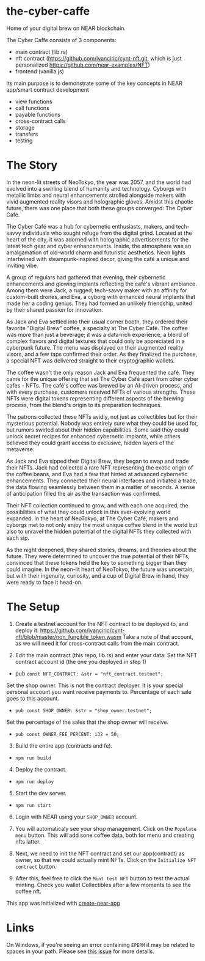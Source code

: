 the-cyber-caffe
===============

Home of your digital brew on NEAR blockchain.

The Cyber Caffe consists of 3 components:
- main contract (lib.rs)
- nft contract (https://github.com/ivanciric/cynt-nft.git, which is just personalized https://github.com/near-examples/NFT)
- frontend (vanilla js)

Its main purpose is to demonstrate some of the key concepts in NEAR app/smart contract development
- view functions
- call functions
- payable functions
- cross-contract calls
- storage
- transfers
- testing


The Story
=========
In the neon-lit streets of NeoTokyo, the year was 2057, and the world had evolved into a swirling blend of humanity and technology. Cyborgs with metallic limbs and neural enhancements strolled alongside makers with vivid augmented reality visors and holographic gloves. Amidst this chaotic future, there was one place that both these groups converged: The Cyber Café.

The Cyber Café was a hub for cybernetic enthusiasts, makers, and tech-savvy individuals who sought refuge from the digital grind. Located at the heart of the city, it was adorned with holographic advertisements for the latest tech gear and cyber enhancements. Inside, the atmosphere was an amalgamation of old-world charm and futuristic aesthetics. Neon lights intertwined with steampunk-inspired decor, giving the café a unique and inviting vibe.

A group of regulars had gathered that evening, their cybernetic enhancements and glowing implants reflecting the cafe's vibrant ambiance. Among them were Jack, a rugged, tech-savvy maker with an affinity for custom-built drones, and Eva, a cyborg with enhanced neural implants that made her a coding genius. They had formed an unlikely friendship, united by their shared passion for innovation.

As Jack and Eva settled into their usual corner booth, they ordered their favorite "Digital Brew" coffee, a specialty at The Cyber Café. The coffee was more than just a beverage; it was a data-rich experience, a blend of complex flavors and digital textures that could only be appreciated in a cyberpunk future. The menu was displayed on their augmented reality visors, and a few taps confirmed their order. As they finalized the purchase, a special NFT was delivered straight to their cryptographic wallets.

The coffee wasn't the only reason Jack and Eva frequented the café. They came for the unique offering that set The Cyber Café apart from other cyber cafes - NFTs. The café's coffee was brewed by an AI-driven process, and with every purchase, customers received NFTs of various strengths. These NFTs were digital tokens representing different aspects of the brewing process, from the blend's origin to its preparation techniques.

The patrons collected these NFTs avidly, not just as collectibles but for their mysterious potential. Nobody was entirely sure what they could be used for, but rumors swirled about their hidden capabilities. Some said they could unlock secret recipes for enhanced cybernetic implants, while others believed they could grant access to exclusive, hidden layers of the metaverse.

As Jack and Eva sipped their Digital Brew, they began to swap and trade their NFTs. Jack had collected a rare NFT representing the exotic origin of the coffee beans, and Eva had a few that hinted at advanced cybernetic enhancements. They connected their neural interfaces and initiated a trade, the data flowing seamlessly between them in a matter of seconds. A sense of anticipation filled the air as the transaction was confirmed.

Their NFT collection continued to grow, and with each one acquired, the possibilities of what they could unlock in this ever-evolving world expanded. In the heart of NeoTokyo, at The Cyber Café, makers and cyborgs met to not only enjoy the most unique coffee blend in the world but also to unravel the hidden potential of the digital NFTs they collected with each sip.

As the night deepened, they shared stories, dreams, and theories about the future. They were determined to uncover the true potential of their NFTs, convinced that these tokens held the key to something bigger than they could imagine. In the neon-lit heart of NeoTokyo, the future was uncertain, but with their ingenuity, curiosity, and a cup of Digital Brew in hand, they were ready to face it head-on.


The Setup
=========
1. Create a testnet account for the NFT contract to be deployed to, and deploy it: https://github.com/ivanciric/cynt-nft/blob/master/non_fungible_token.wasm
Take a note of that account, as we will need it for cross-contract calls from the main contract.

2. Edit the main contract (this repo, lib.rs) and enter your data:
Set the NFT contract account id (the one you deployed in step 1)
- pub `const NFT_CONTRACT: &str = "nft_contract.testnet";`

Set the shop owner. This is not the contract deployer. It is your special personal account you want receive payments to.
Percentage of each sale goes to this account.
- `pub const SHOP_OWNER: &str = "shop_owner.testnet";`

Set the percentage of the sales that the shop owner will receive.
- `pub const OWNER_FEE_PERCENT: i32 = 50;`

3. Build the entire app (contracts and fe).
- `npm run build`

4. Deploy the contract.
- `npm run deploy`

5. Start the dev server.
- `npm run start`

6. Login with NEAR using your `SHOP_OWNER` account.

7. You will automaticaly see your shop management. Click on the `Populate menu` button.
This will add sone coffee data, both for menu and creating nfts latter.

8. Next, we need to init the NFT contract and set our app(contract) as owner, so that we could actually mint NFTs.
Click on the `Initialize NFT contract` button.

9. After this, feel free to click the `Mint test NFT` button to test the actual minting.
Check you wallet Collectibles after a few moments to see the coffee nft.



This app was initialized with [create-near-app] 


Links
===============

On Windows, if you're seeing an error containing `EPERM` it may be related to spaces in your path. Please see [this issue](https://github.com/zkat/npx/issues/209) for more details.


  [create-near-app]: https://github.com/near/create-near-app
  [Node.js]: https://nodejs.org/en/download/package-manager/
  [jest]: https://jestjs.io/
  [NEAR accounts]: https://docs.near.org/concepts/basics/account
  [NEAR Wallet]: https://wallet.testnet.near.org/
  [near-cli]: https://github.com/near/near-cli
  [gh-pages]: https://github.com/tschaub/gh-pages

